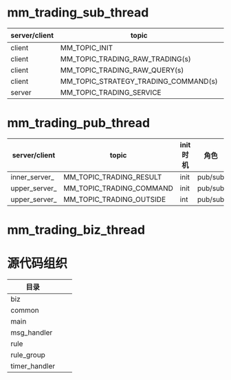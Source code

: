 # mm_trading_sub_thread

| server/client | topic                                | init时机   | 角色    |
| ------------- | ------------------------------------ | ---------- | ------- |
| client        | MM_TOPIC_INIT                        | init       | pub/sub |
| client        | MM_TOPIC_TRADING_RAW_TRADING(s)      | start_work | pub/sub |
| client        | MM_TOPIC_TRADING_RAW_QUERY(s)        | start_work | req/rsp |
| client        | MM_TOPIC_STRATEGY_TRADING_COMMAND(s) | start_work | pub/sub |
| server        | MM_TOPIC_TRADING_SERVICE             | start_work | req/rsp |



# mm_trading_pub_thread

| server/client | topic                    | init时机 | 角色    |
| ------------- | ------------------------ | -------- | ------- |
| inner_server_ | MM_TOPIC_TRADING_RESULT  | init     | pub/sub |
| upper_server_ | MM_TOPIC_TRADING_COMMAND | init     | pub/sub |
| upper_server_ | MM_TOPIC_TRADING_OUTSIDE | int      | pub/sub |



# mm_trading_biz_thread



# 源代码组织

| 目录          |      |      |
| ------------- | ---- | ---- |
| biz           |      |      |
| common        |      |      |
| main          |      |      |
| msg_handler   |      |      |
| rule          |      |      |
| rule_group    |      |      |
| timer_handler |      |      |

